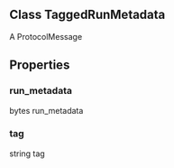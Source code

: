 ## Class TaggedRunMetadata

A ProtocolMessage
## Properties
### run_metadata

bytes run_metadata
### tag

string tag
